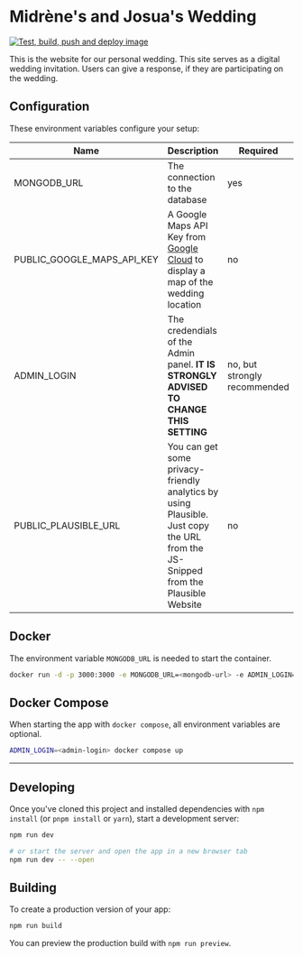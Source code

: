 # Midrène's and Josua's Wedding

[![Test, build, push and deploy image](https://github.com/Sharknoon/wedding/actions/workflows/test-build-push-and-deploy-image.yml/badge.svg)](https://github.com/Sharknoon/wedding/actions/workflows/test-build-push-and-deploy-image.yml)

This is the website for our personal wedding. This site serves as a digital wedding invitation. Users can give a response, if they are participating on the wedding.

## Configuration

These environment variables configure your setup:

| Name                       | Description                                                                                                                                                                       | Required                     | Example / Default                                                                      |
| -------------------------- | --------------------------------------------------------------------------------------------------------------------------------------------------------------------------------- | ---------------------------- | -------------------------------------------------------------------------------------- |
| MONGODB_URL                | The connection to the database                                                                                                                                                    | yes                          | mongodb://&lt;username&gt;:&lt;password&gt;@&lt;host&gt;:&lt;port&gt;/&lt;database&gt; |
| PUBLIC_GOOGLE_MAPS_API_KEY | A Google Maps API Key from [Google Cloud](https://console.cloud.google.com/marketplace/product/google/maps-embed-backend.googleapis.com) to display a map of the wedding location | no                           | SDLKFALSFJKSJGAshAHaYeSMKWvrekl2MERK342                                                |
| ADMIN_LOGIN                | The credendials of the Admin panel. **IT IS STRONGLY ADVISED TO CHANGE THIS SETTING**                                                                                             | no, but strongly recommended | admin:admin                                                                            |
| PUBLIC_PLAUSIBLE_URL       | You can get some privacy-friendly analytics by using Plausible. Just copy the URL from the JS-Snipped from the Plausible Website                                                  | no                           | <https://plausible.yourdomain.com/js/script.js>                                        |

## Docker

The environment variable `MONGODB_URL` is needed to start the container.

```bash
docker run -d -p 3000:3000 -e MONGODB_URL=<mongodb-url> -e ADMIN_LOGIN=<admin-login> ghcr.io/sharknoon/wedding
```

## Docker Compose

When starting the app with `docker compose`, all environment variables are optional.

```bash
ADMIN_LOGIN=<admin-login> docker compose up
```

---

## Developing

Once you've cloned this project and installed dependencies with `npm install` (or `pnpm install` or `yarn`), start a development server:

```bash
npm run dev

# or start the server and open the app in a new browser tab
npm run dev -- --open
```

## Building

To create a production version of your app:

```bash
npm run build
```

You can preview the production build with `npm run preview`.
